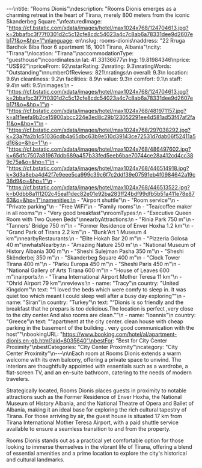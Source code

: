---\ntitle: "Rooms Dionis"\ndescription: "Rooms Dionis emerges as a charming retreat in the heart of Tirana, merely 800 meters from the iconic Skanderbeg Square."\nfeaturedImage: "https://cf.bstatic.com/xdata/images/hotel/max1024x768/124704613.jpg?k=2bbafbc3f77f0301d2c5c12cfe8cdc54023a4c7c8ab6a78331dee9d2607eb17f&o=&hp=1"\nlanguage: en\nslug: rooms-dionis\naddress: "22 Rruga Bardhok Biba floor 6 apartment 16, 1001 Tirana, Albania"\ncity: "Tirana"\nlocation: "Tirana"\naccommodationType: "guesthouse"\ncoordinates:\n  lat: 41.33136677\n  lng: 19.81984346\nprice: "US$92"\npriceFrom: 92\nstarRating: 2\nrating: 9.3\nratingWords: "Outstanding"\nnumberOfReviews: 821\nratings:\n  overall: 9.3\n  location: 9.6\n  cleanliness: 9.2\n  facilities: 8.9\n  value: 9.3\n  comfort: 9.1\n  staff: 9.4\n  wifi: 9.5\nimages:\n  - "https://cf.bstatic.com/xdata/images/hotel/max1024x768/124704613.jpg?k=2bbafbc3f77f0301d2c5c12cfe8cdc54023a4c7c8ab6a78331dee9d2607eb17f&o=&hp=1"\n  - "https://cf.bstatic.com/xdata/images/hotel/max1024x768/481971157.jpg?k=a1f1eefa9b2ce15900abcc224e3ed8c29b123052291ee4d581ad53f47af2fa11&o=&hp=1"\n  - "https://cf.bstatic.com/xdata/images/hotel/max1024x768/297038292.jpg?k=23a7fa2b1c51036cdb4a65dbc63b9e510d39143ce72531d7dab06f52411a5d16&o=&hp=1"\n  - "https://cf.bstatic.com/xdata/images/hotel/max1024x768/486497602.jpg?k=65dfc7507a81967ddb689a457b33fed5eeb6bae70744ce28a412cd4cc389c75a&o=&hp=1"\n  - "https://cf.bstatic.com/xdata/images/hotel/max1024x768/446514918.jpg?k=3d3a8eba4d42f7e9eee5ca999c39c6f7c2ddf39e07591eb4f0984642a19c38d9&o=&hp=1"\n  - "https://cf.bstatic.com/xdata/images/hotel/max1024x768/446513522.jpg?k=b0dbb8a111202c45ea11dec82e01e92ba283ff24bdf99dfb5b51a411e78e8763&o=&hp=1"\namenities:\n  - "Airport shuttle"\n  - "Room service"\n  - "Private parking"\n  - "Free WiFi"\n  - "Family rooms"\n  - "Tea/coffee maker in all rooms"\n  - "Very good breakfast"\nroomTypes:\n  - "Executive Queen Room with Two Queen Beds"\nnearbyAttractions:\n  - "Rinia Park 750 m"\n  - "Tanners' Bridge 750 m"\n  - "Former Residence of Enver Hoxha 1.2 km"\n  - "Grand Park of Tirana 2.2 km"\n  - "Bunk'Art 1 Museum 4 km"\nnearbyRestaurants:\n  - "Elite Hokah Bar 20 m"\n  - "Pizzeria Golosa 40 m"\nwhatsNearby:\n  - "Amazing Nature 250 m"\n  - "National Museum of History Albania 300 m"\n  - "Sheshi Sulejman Pasha 350 m"\n  - "Sheshi Skënderbej 350 m"\n  - "Skanderbeg Square 400 m"\n  - "Clock Tower Tirana 400 m"\n  - "Parku Europa 450 m"\n  - "Sheshi Paris 450 m"\n  - "National Gallery of Arts Tirana 600 m"\n  - "House of Leaves 600 m"\nairports:\n  - "Tirana International Airport Mother Teresa 11 km"\n  - "Ohrid Airport 79 km"\nreviews:\n  - name: "Tracy"\n    country: "United Kingdom"\n    text: "“I loved the beds which were comfy to sleep in. It was quiet too which meant I could sleep well after a busy day exploring”"\n  - name: "Siran"\n    country: "Turkey"\n    text: "“Dionis is so friendly and the breakfast that he prepars is too delicious.The location is perfect ,very close to the city center.And also rooms are clean.”"\n  - name: "Ioannis"\n    country: "Greece"\n    text: "“apartment at the city center. clean house with cheap parking in the basement of the building . very good communication with the host”"\nbookingURL: "https://www.booking.com/hotel/al/apartment-dionis.en-gb.html?aid=8035640"\nbestFor: "Best for City Center Proximity"\nbestCategories: "City Center Proximity"\ncategory: "City Center Proximity"\n---\n\nEach room at Rooms Dionis extends a warm welcome with its own balcony, offering a private space to unwind. The interiors are thoughtfully appointed with essentials such as a wardrobe, a flat-screen TV, and an en-suite bathroom, catering to the needs of modern travelers.

Strategically located, Rooms Dionis places guests in proximity to notable attractions such as the Former Residence of Enver Hoxha, the National Museum of History Albania, and the National Theatre of Opera and Ballet of Albania, making it an ideal base for exploring the rich cultural tapestry of Tirana. For those arriving by air, the guest house is situated 17 km from Tirana International Mother Teresa Airport, with a paid shuttle service available to ensure a seamless transition to and from the property.

Rooms Dionis stands out as a practical yet comfortable option for those looking to immerse themselves in the vibrant life of Tirana, offering a blend of essential amenities and a prime location to explore the city's historical and cultural landmarks.